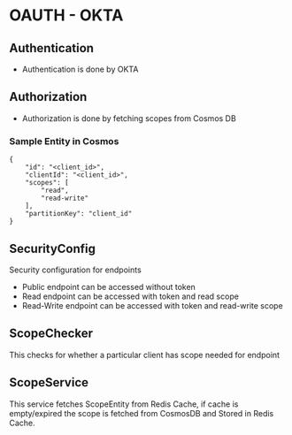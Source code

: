 # OAUTH - OKTA

## Authentication
- Authentication is done by OKTA

## Authorization
- Authorization is done by fetching scopes from Cosmos DB

### Sample Entity in Cosmos

```
{
    "id": "<client_id>",
    "clientId": "<client_id>",
    "scopes": [
        "read",
        "read-write"
    ],
    "partitionKey": "client_id"
}
```

## SecurityConfig
Security configuration for endpoints
- Public endpoint can be accessed without token
- Read endpoint can be accessed with token and read scope
- Read-Write endpoint can be accessed with token and read-write scope

## ScopeChecker
This checks for whether a particular client has scope needed for endpoint

## ScopeService
This service fetches ScopeEntity from Redis Cache, if cache is empty/expired the scope is fetched from CosmosDB and Stored in Redis Cache.
